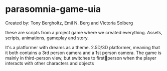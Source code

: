 # parasomnia-game-uia
Created by: Tony Bergholtz, Emil N. Berg and Victoria Solberg

these are scripts from a project game where we created everything. Assets, scripts, animations, gameplay and story. 

It's a platformer with dreams as a theme.
2.5D/3D platformer, meaning that it both contains a 3rd person camera 
and a 1st person camera. The game is mainly in third-person view, but switches to firstperson when the player interacts with other characters and objects

